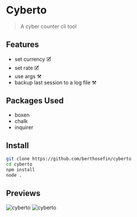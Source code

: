 # Cyberto

> A cyber counter cli tool

## Features

- set currency 🗹
- set rate 🗹
- use args ⚒
- backup last session to a log file ⚒

## Packages Used

- boxen
- chalk
- inquirer

## Install

```bash
git clone https://github.com/berthosefin/cyberto
cd cyberto
npm install
node .
```

## Previews

![cyberto](https://raw.githubusercontent.com/berthosefin/cyberto/main/previews/1.png)
![cyberto](https://raw.githubusercontent.com/berthosefin/cyberto/main/previews/2.png)
